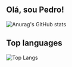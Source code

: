 ## Olá, sou Pedro!


![Anurag's GitHub stats](https://github-readme-stats.vercel.app/api?username=PedroJoas&show_icons=true&theme=radical)


## Top languages
![Top Langs](https://github-readme-stats.vercel.app/api/top-langs/?username=PedroJoas&layout=compact)

